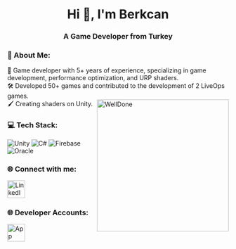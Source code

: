 <h1 align="center">Hi 👋, I'm Berkcan</h1>
<h3 align="center">A Game Developer from Turkey</h3>
 
<h3>💫 About Me:</h3>
🎯 Game developer with 5+ years of experience, specializing in game development, performance optimization, and URP shaders.<br>🛠️ Developed 50+ games and contributed to the development of 2 LiveOps games.<br>🖌️ Creating shaders on Unity. 
<img align="right" width=300px alt="WellDone" src="https://media2.giphy.com/media/v1.Y2lkPTc5MGI3NjExOHE1bGR6ZzN6cmI1MXh1YmM4OGdqNTZybWkxNG9kYW4wcGtkdmt0ZCZlcD12MV9pbnRlcm5hbF9naWZfYnlfaWQmY3Q9Zw/RbtJJPft2P7rcpbBdb/giphy.gif" />

<h3>💻 Tech Stack:</h3>
<p>
  <img src="https://img.shields.io/badge/unity-%23000000.svg?style=for-the-badge&logo=unity&logoColor=white" alt="Unity">
  <img src="https://img.shields.io/badge/c%23-%23239120.svg?style=for-the-badge&logo=csharp&logoColor=white" alt="C#">
  <img src="https://img.shields.io/badge/firebase-%23039BE5.svg?style=for-the-badge&logo=firebase" alt="Firebase">
  <img src="https://img.shields.io/badge/Oracle-F80000?style=for-the-badge&logo=oracle&logoColor=white" alt="Oracle">
</p>

<h3> 🌐 Connect with me:</h3>
<p>
  <a href="https://www.linkedin.com/in/berkcan-karabulut-3ba121145/">
    <img src="https://skillicons.dev/icons?i=linkedin" alt="LinkedIn" width="40px" />
  </a>
</p>

<h3> 🌐 Developer Accounts:</h3>
<p>
  <a href="https://apps.apple.com/tr/developer/berkcan-karabulut/id1503022996?l=tr">
    <img src="https://skillicons.dev/icons?i=apple" alt="App Store" width="40px" />
  </a>
</p>

<!-- Proudly created with GPRM ( https://gprm.itsvg.in ) -->
